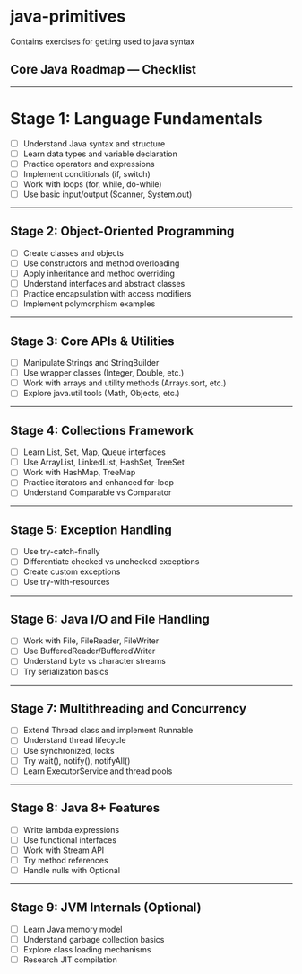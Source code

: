 # java-primitives

Contains exercises for getting used to java syntax

## Core Java Roadmap — Checklist

---

# Stage 1: Language Fundamentals

- [ ] Understand Java syntax and structure
- [ ] Learn data types and variable declaration
- [ ] Practice operators and expressions
- [ ] Implement conditionals (if, switch)
- [ ] Work with loops (for, while, do-while)
- [ ] Use basic input/output (Scanner, System.out)

---

## Stage 2: Object-Oriented Programming

- [ ] Create classes and objects
- [ ] Use constructors and method overloading
- [ ] Apply inheritance and method overriding
- [ ] Understand interfaces and abstract classes
- [ ] Practice encapsulation with access modifiers
- [ ] Implement polymorphism examples

---

## Stage 3: Core APIs & Utilities

- [ ] Manipulate Strings and StringBuilder
- [ ] Use wrapper classes (Integer, Double, etc.)
- [ ] Work with arrays and utility methods (Arrays.sort, etc.)
- [ ] Explore java.util tools (Math, Objects, etc.)

---

## Stage 4: Collections Framework

- [ ] Learn List, Set, Map, Queue interfaces
- [ ] Use ArrayList, LinkedList, HashSet, TreeSet
- [ ] Work with HashMap, TreeMap
- [ ] Practice iterators and enhanced for-loop
- [ ] Understand Comparable vs Comparator

---

## Stage 5: Exception Handling

- [ ] Use try-catch-finally
- [ ] Differentiate checked vs unchecked exceptions
- [ ] Create custom exceptions
- [ ] Use try-with-resources

---

## Stage 6: Java I/O and File Handling

- [ ] Work with File, FileReader, FileWriter
- [ ] Use BufferedReader/BufferedWriter
- [ ] Understand byte vs character streams
- [ ] Try serialization basics

---

## Stage 7: Multithreading and Concurrency

- [ ] Extend Thread class and implement Runnable
- [ ] Understand thread lifecycle
- [ ] Use synchronized, locks
- [ ] Try wait(), notify(), notifyAll()
- [ ] Learn ExecutorService and thread pools

---

## Stage 8: Java 8+ Features

- [ ] Write lambda expressions
- [ ] Use functional interfaces
- [ ] Work with Stream API
- [ ] Try method references
- [ ] Handle nulls with Optional

---

## Stage 9: JVM Internals (Optional)

- [ ] Learn Java memory model
- [ ] Understand garbage collection basics
- [ ] Explore class loading mechanisms
- [ ] Research JIT compilation

